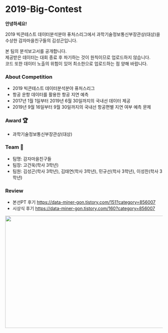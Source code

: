 # 2019-Big-Contest
**안녕하세요!**      

2019 빅콘테스트 데이터분석분야 퓨처스리그에서 과학기술정보통신부장관상(대상)을 수상한 감자마을친구들의 김성곤입니다.  

본 팀의 분석보고서를 공개합니다.   
제공받은 데이터는 대회 종료 후 파기하는 것이 원칙이므로 업로드하지 않습니다.   
코드 또한 데이터 노출의 위험이 있어 최소한으로 업로드하는 점 양해 바랍니다.

### About Competition
* 2019 빅콘테스트 데이터분석분야 퓨처스리그
* 항공 운항 데이터를 활용한 항공 지연 예측
* 2017년 1월 1일부터 2019년 6월 30일까지의 국내선 데이터 제공
* 2019년 9월 16일부터 9월 30일까지의 국내선 항공편별 지연 여부 예측 문제

### Award 🏆
* 과학기술정보통신부장관상(대상)

### Team 🤝
* 팀명: 감자마을친구들
* 팀장: 고건욱(학사 3학년)
* 팀원: 김성곤(학사 3학년), 김태연(학사 3학년), 민규선(학사 3학년), 이성찬(학사 3학년)

### Review
* 본선PT 후기 https://data-miner-gon.tistory.com/151?category=856007
* 시상식 후기 https://data-miner-gon.tistory.com/160?category=856007   

<p align="center"><img src="https://user-images.githubusercontent.com/75540155/152717132-c1309dcb-60d8-4def-8979-670af621c4a8.png" width="640" height="360"/></p>
